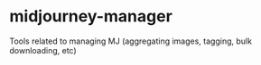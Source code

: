 # midjourney-manager
Tools related to managing MJ (aggregating images, tagging, bulk downloading, etc)
